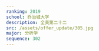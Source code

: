 ```yaml
---
ranking: 2019
school: 乔治城大学
description: 全美第二十二
src: /assets/offer_update/305.jpg
major: 分析学
sequence: 302
---
```

